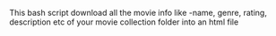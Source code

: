 This bash script download all the movie info like -name, genre, rating, description etc of your movie collection folder into an html file

